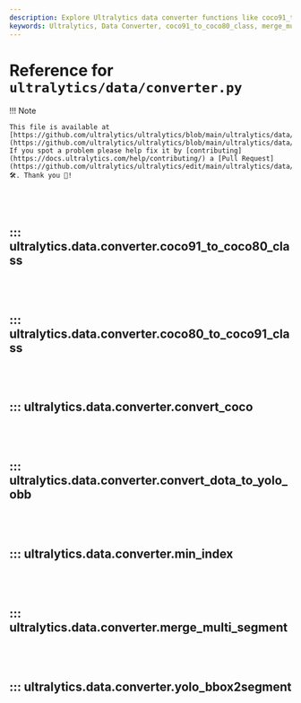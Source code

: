```yaml
---
description: Explore Ultralytics data converter functions like coco91_to_coco80_class, merge_multi_segment, rle2polygon for efficient data handling.
keywords: Ultralytics, Data Converter, coco91_to_coco80_class, merge_multi_segment, rle2polygon
---
```


# Reference for `ultralytics/data/converter.py`

!!! Note

    This file is available at [https://github.com/ultralytics/ultralytics/blob/main/ultralytics/data/converter.py](https://github.com/ultralytics/ultralytics/blob/main/ultralytics/data/converter.py). If you spot a problem please help fix it by [contributing](https://docs.ultralytics.com/help/contributing/) a [Pull Request](https://github.com/ultralytics/ultralytics/edit/main/ultralytics/data/converter.py) 🛠️. Thank you 🙏!

<br><br>

## ::: ultralytics.data.converter.coco91_to_coco80_class

<br><br>

## ::: ultralytics.data.converter.coco80_to_coco91_class

<br><br>

## ::: ultralytics.data.converter.convert_coco

<br><br>

## ::: ultralytics.data.converter.convert_dota_to_yolo_obb

<br><br>

## ::: ultralytics.data.converter.min_index

<br><br>

## ::: ultralytics.data.converter.merge_multi_segment

<br><br>

## ::: ultralytics.data.converter.yolo_bbox2segment

<br><br>
